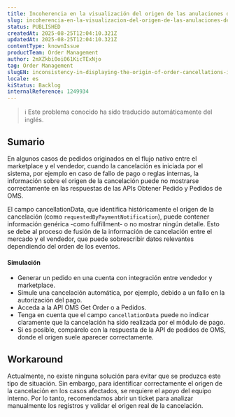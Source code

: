 ```yaml
---
title: Incoherencia en la visualización del origen de las anulaciones de pedidos en la API Get Orders.
slug: incoherencia-en-la-visualizacion-del-origen-de-las-anulaciones-de-pedidos-en-la-api-get-orders
status: PUBLISHED
createdAt: 2025-08-25T12:04:10.321Z
updatedAt: 2025-08-25T12:04:10.321Z
contentType: knownIssue
productTeam: Order Management
author: 2mXZkbi0oi061KicTExNjo
tag: Order Management
slugEN: inconsistency-in-displaying-the-origin-of-order-cancellations-in-the-get-orders-api
locale: es
kiStatus: Backlog
internalReference: 1249934
---
```


>ℹ️ Este problema conocido ha sido traducido automáticamente del inglés.

## Sumario


En algunos casos de pedidos originados en el flujo nativo entre el marketplace y el vendedor, cuando la cancelación es iniciada por el sistema, por ejemplo en caso de fallo de pago o reglas internas, la información sobre el origen de la cancelación puede no mostrarse correctamente en las respuestas de las APIs Obtener Pedido y Pedidos de OMS.

El campo cancellationData, que identifica históricamente el origen de la cancelación (como `requestedByPaymentNotification`), puede contener información genérica -como fulfillment- o no mostrar ningún detalle. Esto se debe al proceso de fusión de la información de cancelación entre el mercado y el vendedor, que puede sobrescribir datos relevantes dependiendo del orden de los eventos.


#### Simulación



- Generar un pedido en una cuenta con integración entre vendedor y marketplace.
- Simule una cancelación automática, por ejemplo, debido a un fallo en la autorización del pago.
- Acceda a la API OMS Get Order o a Pedidos.
- Tenga en cuenta que el campo `cancellationData` puede no indicar claramente que la cancelación ha sido realizada por el módulo de pago.
- Si es posible, compárelo con la respuesta de la API de pedidos de OMS, donde el origen suele aparecer correctamente.

## Workaround


Actualmente, no existe ninguna solución para evitar que se produzca este tipo de situación. Sin embargo, para identificar correctamente el origen de la cancelación en los casos afectados, se requiere el apoyo del equipo interno. Por lo tanto, recomendamos abrir un ticket para analizar manualmente los registros y validar el origen real de la cancelación.



